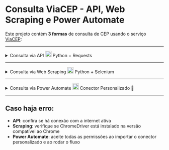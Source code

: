# Consulta ViaCEP - API, Web Scraping e Power Automate

Este projeto contém **3 formas** de consulta de CEP usando o serviço [ViaCEP](https://viacep.com.br/):

---

<details>
<summary>
Consulta via API 
<img src="https://img.icons8.com/color/96/python.png" width="20"/>
Python + Requests
<img src="https://img.icons8.com/color/48/flash-on.png" width="15"/>
</summary>

### Requisitos
- Python 3.7+
- Pandas
- Requests

### Instalação
```bash
pip install requests pandas
```

### Como executar
- Execute `consulta_viacep_api.py`
- Digite um CEP (apenas números, ex: `01001000`)
- O resultado será salvo em `Resultado_CEP_API.csv`

</details>

---

<details>
<summary>
Consulta via Web Scraping 
<img src="https://img.icons8.com/color/96/python.png" width="20"/>
Python + Selenium
<img src="https://upload.wikimedia.org/wikipedia/commons/d/d5/Selenium_Logo.png" width="15"/>
</summary>

### Requisitos
- Python 3.7+
- Pandas
- Selenium
- ChromeDriver compatível com seu navegador Chrome

### Instalação
```bash
pip install selenium pandas
```

### Como executar
- Execute `consulta_viacep_scraping.py`
- Digite um CEP (apenas números, ex: `01001000`)
- O resultado será salvo em `Resultado_CEP_Scraping.csv`

</details>

---

<details>
<summary> 
Consulta via Power Automate 
<img src="https://img.icons8.com/fluency/96/microsoft-power-automate-2020.png" width="20"/>
Conector Personalizado 🔌

</summary>

### Requisitos
- Conta Microsoft Power Automate
- Arquivos do projeto:
  - `viacep_custom_connector.json`
  - `viacep_flow-power-automate.zip`

### Importando o conector
- Vá em **Data > Conectores Personalizados > Importar do arquivo JSON**
- Selecione `viacep_custom_connector.json`
- Salve e crie a conexão

### Importando o fluxo
- Vá em **Meus fluxos > Importar**
- Selecione `viacep_flow-power-automate.zip`
- Configure para usar o conector importado

### Executando
- Clique em **Executar**
- Digite um CEP (apenas números, ex: `01001000`)
- O fluxo retorna os dados do endereço:

```
CEP: 01001-000
Logradouro: Praça da Sé
Complemento: lado ímpar
Bairro: Sé
Localidade: São Paulo
UF: SP
```
- **Exportar CSV (opcional):**  
  O fluxo possui uma condição configurada para **gerar CSV apenas se o usuário escolher**.  

</details>

---

## Caso haja erro:

  - **API**: confira se há conexão com a internet ativa 
  - **Scraping**: verifique se ChromeDriver está instalado na versão compatível ao Chrome   
  - **Power Automate**: aceite todas as permissões ao importar o conector personalizado e ao rodar o fluxo
  







